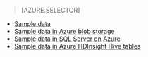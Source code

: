 > [AZURE.SELECTOR]
- [Sample data](../articles/machine-learning/machine-learning-data-science-sample-data.md)
- [Sample data in Azure blob storage](../articles/machine-learning/machine-learning-data-science-sample-data-blob.md)
- [Sample data in SQL Server on Azure](../articles/machine-learning/machine-learning-data-science-sample-data-sql-server.md)
- [Sample data in Azure HDInsight Hive tables](../articles/machine-learning/machine-learning-data-science-sample-data-hive.md)





